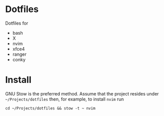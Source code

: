 # Dotfiles

Dotfiles for

- bash
- X
- nvim
- xfce4
- ranger
- conky

# Install

GNU Stow is the preferred method. Assume that the project resides under `~/Projects/dotfiles` then, for example, to install `nvim` run

````
cd ~/Projects/dotfiles && stow -t ~ nvim 
````
